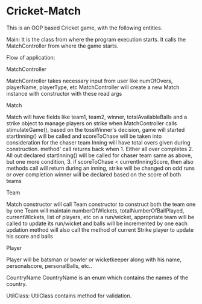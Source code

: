 # Cricket-Match
This is an OOP based Cricket game, with the following entities.

Main: It is the class from where the  program execution starts. It calls the MatchController from where the game starts.

Flow of application:

MatchController

MatchController takes necessary input from user like  numOfOvers, playerName, playerType, etc
MatchController will create a new Match instance with constructor with these read args

Match

Match will have fields like team1, team2, winner, totalAvailableBalls and a strike object to manage players on strike
when MatchController calls stimulateGame(), based on the tossWinner's decision, game will started
startInning() will be called and scoreToChase will be taken into consideration for the chaser team
Inning will have total overs given during construction. method' call returns back when 1. Either all over completes 2. All out declared
startInning() will be called for chaser team
same as above, but one more condition, 3. if scoreToChase < currentInningScore, then also methods call will return
during an inning, strike will be changed on odd runs or over completion
winner will be declared based on the score of both teams

Team

Match constructor will call Team constructor to construct both the team one by one
Team will maintain numberOfWickets, totalNumberOfBallPlayed, currentWickets, list of players, etc
on a run/wicket, appropriate team will be called to update its run/wicket and balls will be incremented by one
each updation method will also call the method of current Strike player to update his score and balls

Player

Player will be batsman or bowler or wicketkeeper along with his name, personalscore, personalBalls, etc..

CountryName
CountryName is an enum which contains the names of the country.

UtilClass:
UtilClass contains method for validation. 
